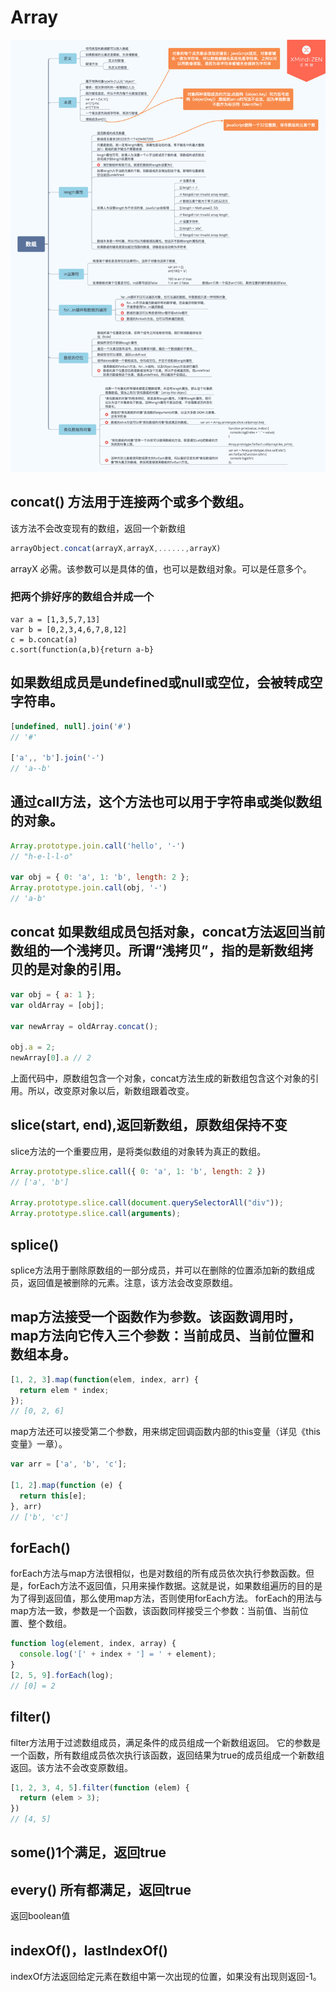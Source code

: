 # Array

![数组](./images/array.png)

## concat() 方法用于连接两个或多个数组。

该方法不会改变现有的数组，返回一个新数组
```js
arrayObject.concat(arrayX,arrayX,......,arrayX)
```
arrayX 必需。该参数可以是具体的值，也可以是数组对象。可以是任意多个。

### 把两个排好序的数组合并成一个
```JS
var a = [1,3,5,7,13]
var b = [0,2,3,4,6,7,8,12]
c = b.concat(a)
c.sort(function(a,b){return a-b}
```

## 如果数组成员是undefined或null或空位，会被转成空字符串。
```js
[undefined, null].join('#')
// '#'

['a',, 'b'].join('-')
// 'a--b'
```


## 通过call方法，这个方法也可以用于字符串或类似数组的对象。
```js
Array.prototype.join.call('hello', '-')
// "h-e-l-l-o"

var obj = { 0: 'a', 1: 'b', length: 2 };
Array.prototype.join.call(obj, '-')
// 'a-b'
```

## concat 如果数组成员包括对象，concat方法返回当前数组的一个浅拷贝。所谓“浅拷贝”，指的是新数组拷贝的是对象的引用。
```js
var obj = { a: 1 };
var oldArray = [obj];

var newArray = oldArray.concat();

obj.a = 2;
newArray[0].a // 2
```


上面代码中，原数组包含一个对象，concat方法生成的新数组包含这个对象的引用。所以，改变原对象以后，新数组跟着改变。

## slice(start, end),返回新数组，原数组保持不变

slice方法的一个重要应用，是将类似数组的对象转为真正的数组。
```js
Array.prototype.slice.call({ 0: 'a', 1: 'b', length: 2 })
// ['a', 'b']

Array.prototype.slice.call(document.querySelectorAll("div"));
Array.prototype.slice.call(arguments);
```


## splice()
splice方法用于删除原数组的一部分成员，并可以在删除的位置添加新的数组成员，返回值是被删除的元素。注意，该方法会改变原数组。

## map方法接受一个函数作为参数。该函数调用时，map方法向它传入三个参数：当前成员、当前位置和数组本身。
```js
[1, 2, 3].map(function(elem, index, arr) {
  return elem * index;
});
// [0, 2, 6]
```

map方法还可以接受第二个参数，用来绑定回调函数内部的this变量（详见《this 变量》一章）。
```js
var arr = ['a', 'b', 'c'];

[1, 2].map(function (e) {
  return this[e];
}, arr)
// ['b', 'c']
```


## forEach()
forEach方法与map方法很相似，也是对数组的所有成员依次执行参数函数。但是，forEach方法不返回值，只用来操作数据。这就是说，如果数组遍历的目的是为了得到返回值，那么使用map方法，否则使用forEach方法。
forEach的用法与map方法一致，参数是一个函数，该函数同样接受三个参数：当前值、当前位置、整个数组。
```js
function log(element, index, array) {
  console.log('[' + index + '] = ' + element);
}
[2, 5, 9].forEach(log);
// [0] = 2

```


## filter()
filter方法用于过滤数组成员，满足条件的成员组成一个新数组返回。
它的参数是一个函数，所有数组成员依次执行该函数，返回结果为true的成员组成一个新数组返回。该方法不会改变原数组。
```js
[1, 2, 3, 4, 5].filter(function (elem) {
  return (elem > 3);
})
// [4, 5]
```

## some()1个满足，返回true
## every() 所有都满足，返回true
返回boolean值
## indexOf()，lastIndexOf()
indexOf方法返回给定元素在数组中第一次出现的位置，如果没有出现则返回-1。